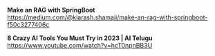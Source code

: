 **Make an RAG with SpringBoot**
https://medium.com/@kiarash.shamaii/make-an-rag-with-springboot-f50c3277406c

**8 Crazy AI Tools You Must Try in 2023 | AI Telugu**
https://www.youtube.com/watch?v=hcT0npnBB3U

